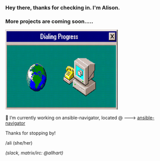 ### Hey there, thanks for checking in. I'm Alison. 

### More projects are coming soon.....

<img src="https://github.com/alisonlhart/alisonlhart/blob/main/resources/images/giphy.gif" width="350" height="250">


🔭 I’m currently working on ansible-navigator, located @ ---> [ansible-navigator](https://github.com/ansible/ansible-navigator/)

Thanks for stopping by! 

/ali  (she/her)

_(slack, matrix/irc: @allhart)_

<!--
**alisonlhart/alisonlhart** is a ✨ _special_ ✨ repository because its `README.md` (this file) appears on your GitHub profile.

Here are some ideas to get you started:

- 🔭 I’m currently working on ...
- 🌱 I’m currently learning ...
- 👯 I’m looking to collaborate on ...
- 🤔 I’m looking for help with ...
- 💬 Ask me about ...
- 📫 How to reach me: ...
- 😄 Pronouns: ...
- ⚡ Fun fact: ...
-->
